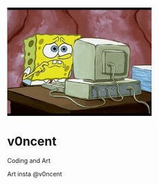 ![](https://github.com/v0ncent/v0ncent/blob/main/spungbob.gif)
# v0ncent
Coding and Art

Art insta @v0ncent
